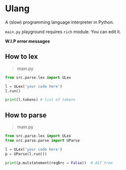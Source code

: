 # Ulang

A (slow) programming language interpreter in Python.

`main.py` playground requires `rich` module. You can edit it.

**W.I.P error messages**

## How to lex

> main.py
```py
from src.parse.lex import ULex

l = ULex('your code here')
l.run()

print(l.tokens) # list of tokens
```

## How to parse

> main.py
```py
from src.parse.lex import ULex
from src.parse.parse import UParse

l = ULex('your code here')
p = UParse(l.run())

print(p.mulstatement(reqBrc = False))  # AST tree
```

